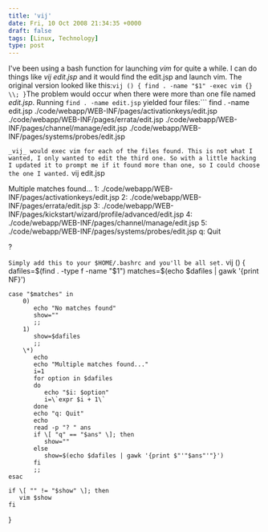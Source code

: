 ```yaml
---
title: 'vij'
date: Fri, 10 Oct 2008 21:34:35 +0000
draft: false
tags: [Linux, Technology]
type: post
---
```


I've been using a bash function for launching _vim_ for quite a while. I can do things like _vij edit.jsp_ and it would find the edit.jsp and launch vim. The original version looked like this:```
vij ()
{
find . -name "$1" -exec vim {} \\;
}
```The problem would occur when there were more than one file named _edit.jsp_. Running `find . -name edit.jsp` yielded four files:```
find . -name edit.jsp
./code/webapp/WEB-INF/pages/activationkeys/edit.jsp
./code/webapp/WEB-INF/pages/errata/edit.jsp
./code/webapp/WEB-INF/pages/channel/manage/edit.jsp
./code/webapp/WEB-INF/pages/systems/probes/edit.jsp

```_vij_ would exec vim for each of the files found. This is not what I wanted, I only wanted to edit the third one. So with a little hacking I updated it to prompt me if it found more than one, so I could choose the one I wanted.```
vij edit.jsp

Multiple matches found...
1: ./code/webapp/WEB-INF/pages/activationkeys/edit.jsp
2: ./code/webapp/WEB-INF/pages/errata/edit.jsp
3: ./code/webapp/WEB-INF/pages/kickstart/wizard/profile/advanced/edit.jsp
4: ./code/webapp/WEB-INF/pages/channel/manage/edit.jsp
5: ./code/webapp/WEB-INF/pages/systems/probes/edit.jsp
q: Quit

? 

```Simply add this to your $HOME/.bashrc and you'll be all set.```
vij ()
{
    dafiles=$(find . -type f -name "$1")
    matches=$(echo $dafiles | gawk '{print NF}')

    case "$matches" in
        0)
           echo "No matches found"
           show=""
           ;;
        1)
           show=$dafiles
           ;;
        \*)
           echo
           echo "Multiple matches found..."
           i=1
           for option in $dafiles
           do
              echo "$i: $option"
              i=\`expr $i + 1\`
           done
           echo "q: Quit"
           echo
           read -p "? " ans
           if \[ "q" == "$ans" \]; then
              show=""
           else
              show=$(echo $dafiles | gawk '{print $"'"$ans"'"}')
           fi
           ;;
    esac

    if \[ "" != "$show" \]; then
       vim $show
    fi
}
```